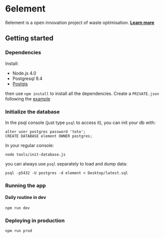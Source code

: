 # 6element

6element is a open innovation project of waste optimisation. **[Learn more](https://medium.com/ants-blog/6element-534ffbe2a60f#.wd3yf7ez6)**

## Getting started


### Dependencies

Install:
* Node.js 4.0
* Postgresql 9.4
* [Postgis](http://postgis.net/install/)

then use `npm install` to install all the dependencies.
Create a `PRIVATE.json` following the [example](PRIVATE.example.json)



### Initialize the database

In the psql console (just type `psql` to access it), you can init your db with:

```
alter user postgres password 'toto';
CREATE DATABASE element OWNER postgres;
```

In your regular console:

```
node tools/init-database.js
```

you can always use `psql` separately to load and dump data:

```
psql -p5432 -U postgres -d element < Desktop/latest.sql
```

### Running the app

#### Daily routine in dev

```
npm run dev 
```


### Deploying in production

````
npm run prod
````



